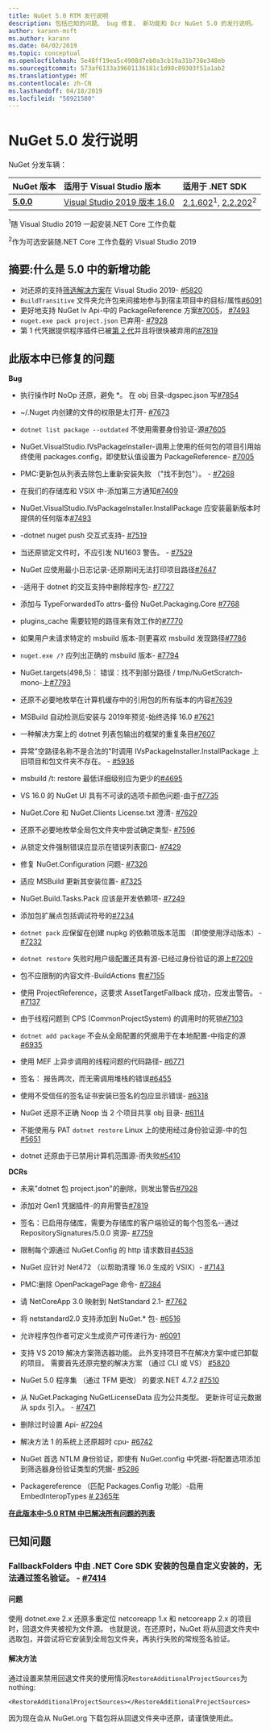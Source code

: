 ```yaml
---
title: NuGet 5.0 RTM 发行说明
description: 包括已知的问题、 bug 修复、 新功能和 Dcr NuGet 5.0 的发行说明。
author: karann-msft
ms.author: karann
ms.date: 04/02/2019
ms.topic: conceptual
ms.openlocfilehash: 5e48ff19ea5c4908d7eb0a3cb19a31b738e348eb
ms.sourcegitcommit: 573af6133a39601136181c1d98c09303f51a1ab2
ms.translationtype: MT
ms.contentlocale: zh-CN
ms.lasthandoff: 04/18/2019
ms.locfileid: "58921580"
---
```

# <a name="nuget-50-release-notes"></a>NuGet 5.0 发行说明

NuGet 分发车辆：

| NuGet 版本 | 适用于 Visual Studio 版本| 适用于 .NET SDK|
|:---|:---|:---|
| [**5.0.0**](https://nuget.org/downloads) | [Visual Studio 2019 版本 16.0](https://visualstudio.microsoft.com/downloads/) | [2.1.602](https://dotnet.microsoft.com/download/dotnet-core/2.1)<sup>1</sup>, [2.2.202](https://dotnet.microsoft.com/download/dotnet-core/2.2)<sup>2</sup> |

<sup>1</sup>随 Visual Studio 2019 一起安装.NET Core 工作负载 

<sup>2</sup>作为可选安装随.NET Core 工作负载的 Visual Studio 2019

## <a name="summary-whats-new-in-50"></a>摘要:什么是 5.0 中的新增功能

* 对还原的支持[筛选解决方案](https://docs.microsoft.com/en-us/visualstudio/ide/filtered-solutions?view=vs-2019)在 Visual Studio 2019- [#5820](https://github.com/NuGet/Home/issues/5820)
* `BuildTransitive` 文件夹允许包来间接地参与到宿主项目中的目标/属性[#6091](https://github.com/NuGet/Home/issues/6091)
* 更好地支持 NuGet Iv Api-中的 PackageReference 方案[#7005](https://github.com/NuGet/Home/issues/7005)， [#7493](https://github.com/NuGet/Home/issues/7493)
* `nuget.exe pack project.json` 已弃用- [#7928](https://github.com/NuGet/Home/issues/7928)
* 第 1 代凭据提供程序插件已被[第 2 代](https://aka.ms/nuget-cross-platform-authentication-plugin)并且将很快被弃用的[#7819](https://github.com/NuGet/Home/issues/7819)

## <a name="issues-fixed-in-this-release"></a>此版本中已修复的问题

**Bug**

* 执行操作时 NoOp 还原，避免 *。 在 obj 目录-dgspec.json 写[#7854](https://github.com/NuGet/Home/issues/7854)

* ~/.Nuget 内创建的文件的权限是太打开- [#7673](https://github.com/NuGet/Home/issues/7673)

* `dotnet list package --outdated` 不使用需要身份验证-源[#7605](https://github.com/NuGet/Home/issues/7605)

* NuGet.VisualStudio.IVsPackageInstaller-调用上使用的任何包的项目引用始终使用 packages.config，即使默认值设置为 PackageReference- [#7005](https://github.com/NuGet/Home/issues/7005)

* PMC:更新包从列表去除包上重新安装失败 （"找不到包"）。 - [#7268](https://github.com/NuGet/Home/issues/7268)

* 在我们的存储库和 VSIX 中-添加第三方通知[#7409](https://github.com/NuGet/Home/issues/7409)

* NuGet.VisualStudio.IVsPackageInstaller.InstallPackage 应安装最新版本时提供的任何版本[#7493](https://github.com/NuGet/Home/issues/7493)

* -dotnet nuget push 交互式支持- [#7519](https://github.com/NuGet/Home/issues/7519)

* 当还原锁定文件时，不应引发 NU1603 警告。 - [#7529](https://github.com/NuGet/Home/issues/7529)

* NuGet 应使用最小日志记录-还原期间无法打印项目路径[#7647](https://github.com/NuGet/Home/issues/7647)

* -适用于 dotnet 的交互支持中删除程序包- [#7727](https://github.com/NuGet/Home/issues/7727)

* 添加与 TypeForwardedTo attrs-备份 NuGet.Packaging.Core [#7768](https://github.com/NuGet/Home/issues/7768)

* plugins_cache 需要较短的路径来有效工作的[#7770](https://github.com/NuGet/Home/issues/7770)

* 如果用户未请求特定的 msbuild 版本-则更喜欢 msbuild 发现路径[#7786](https://github.com/NuGet/Home/issues/7786)

* `nuget.exe /?` 应列出正确的 msbuild 版本- [#7794](https://github.com/NuGet/Home/issues/7794)

* NuGet.targets(498,5)： 错误：找不到部分路径 / tmp/NuGetScratch-mono-上[#7793](https://github.com/NuGet/Home/issues/7793)

* 还原不必要地枚举在计算机缓存中的引用包的所有版本的内容[#7639](https://github.com/NuGet/Home/issues/7639)

* MSBuild 自动检测后安装与 2019年预览-始终选择 16.0 [#7621](https://github.com/NuGet/Home/issues/7621)

* 一种解决方案上的 dotnet 列表包输出的框架的重复条目[#7607](https://github.com/NuGet/Home/issues/7607)

* 异常"空路径名称不是合法的"时调用 IVsPackageInstaller.InstallPackage 上旧项目和包文件夹不存在。 - [#5936](https://github.com/NuGet/Home/issues/5936)

* msbuild /t: restore 最低详细级别应为更少的[#4695](https://github.com/NuGet/Home/issues/4695)

* VS 16.0 的 NuGet UI 具有不可读的选项卡颜色问题-由于[#7735](https://github.com/NuGet/Home/issues/7735)

* NuGet.Core 和 NuGet.Clients License.txt 澄清- [#7629](https://github.com/NuGet/Home/issues/7629)

* 还原不必要地枚举全局包文件夹中尝试确定类型- [#7596](https://github.com/NuGet/Home/issues/7596)

* 从锁定文件强制错误应显示在错误列表窗口- [#7429](https://github.com/NuGet/Home/issues/7429)

* 修复 NuGet.Configuration 问题- [#7326](https://github.com/NuGet/Home/issues/7326)

* 适应 MSBuild 更新其安装位置- [#7325](https://github.com/NuGet/Home/issues/7325)

* NuGet.Build.Tasks.Pack 应该是开发依赖项- [#7249](https://github.com/NuGet/Home/issues/7249)

* 添加包扩展点包括调试符号的[#7234](https://github.com/NuGet/Home/issues/7234)

* `dotnet pack` 应保留在创建 nupkg 的依赖项版本范围 （即使使用浮动版本）- [#7232](https://github.com/NuGet/Home/issues/7232)

* `dotnet restore` 失败时用户级配置还具有源-已经过身份验证的源上[#7209](https://github.com/NuGet/Home/issues/7209)

* 包不应限制的内容文件-BuildActions 套[#7155](https://github.com/NuGet/Home/issues/7155)

* 使用 ProjectReference，这要求 AssetTargetFallback 成功，应发出警告。 - [#7137](https://github.com/NuGet/Home/issues/7137)

* 由于线程问题到 CPS (CommonProjectSystem) 的调用时的死锁[#7103](https://github.com/NuGet/Home/issues/7103)

* `dotnet add package` 不会从全局配置的凭据用于在本地配置-中指定的源[#6935](https://github.com/NuGet/Home/issues/6935)

* 使用 MEF 上异步调用的线程问题的代码路径- [#6771](https://github.com/NuGet/Home/issues/6771)

* 签名： 报告两次，而无需调用堆栈的错误[#6455](https://github.com/NuGet/Home/issues/6455)

* 使用不受信任的签名证书安装已签名的包应显示错误- [#6318](https://github.com/NuGet/Home/issues/6318)

* NuGet 还原不正确 Noop 当 2 个项目共享 obj 目录- [#6114](https://github.com/NuGet/Home/issues/6114)

* 不能使用与 PAT `dotnet restore` Linux 上的使用经过身份验证源-中的包[#5651](https://github.com/NuGet/Home/issues/5651)

* dotnet 还原由于已禁用计算机范围源-而失败[#5410](https://github.com/NuGet/Home/issues/5410)

**DCRs**

* 未来"dotnet 包 project.json"的删除，则发出警告[#7928](https://github.com/NuGet/Home/issues/7928)
 
* 添加对 Gen1 凭据插件-的弃用警告[#7819](https://github.com/NuGet/Home/issues/7819)
 
* 签名：已启用存储库，需要为存储库的客户端验证的每个包签名--通过 RepositorySignatures/5.0.0 资源- [#7759](https://github.com/NuGet/Home/issues/7759)

* 限制每个源通过 NuGet.Config 的 http 请求数目[#4538](https://github.com/NuGet/Home/issues/4538)

* NuGet 应针对 Net472 （以帮助清理 16.0 生成的 VSIX）- [#7143](https://github.com/NuGet/Home/issues/7143)

* PMC:删除 OpenPackagePage 命令- [#7384](https://github.com/NuGet/Home/issues/7384)

* 请 NetCoreApp 3.0 映射到 NetStandard 2.1- [#7762](https://github.com/NuGet/Home/issues/7762)

* 将 netstandard2.0 支持添加到 NuGet.* 包- [#6516](https://github.com/NuGet/Home/issues/6516)

* 允许程序包作者可定义生成资产可传递行为- [#6091](https://github.com/NuGet/Home/issues/6091)

* 支持 VS 2019 解决方案筛选器功能。 此外支持项目不在解决方案中或已卸载的项目。 需要首先还原完整的解决方案 （通过 CLI 或 VS） [#5820](https://github.com/NuGet/Home/issues/5820)

* NuGet 5.0 程序集 （通过 TFM 更改） 的要求.NET 4.7.2 [#7510](https://github.com/NuGet/Home/issues/7510)

* 从 NuGet.Packaging NuGetLicenseData 应为公共类型。 更新许可证元数据从 spdx 引入。 - [#7471](https://github.com/NuGet/Home/issues/7471)

* 删除过时设置 Api- [#7294](https://github.com/NuGet/Home/issues/7294)

* 解决方法 1 的系统上还原超时 cpu- [#6742](https://github.com/NuGet/Home/issues/6742)

* NuGet 首选 NTLM 身份验证，即使有 NuGet.config 中凭据-将配置选项添加到筛选器身份验证类型的凭据- [#5286](https://github.com/NuGet/Home/issues/5286)

* Packagereference （匹配 Packages.Config 功能）-启用 EmbedInteropTypes [# 2365年](https://github.com/NuGet/Home/issues/2365)

**[在此版本中-5.0 RTM 中已解决所有问题的列表](https://github.com/NuGet/Home/milestone/84?closed=1)**

## <a name="known-issues"></a>已知问题

### <a name="packages-in-fallbackfolders-installed-by-net-core-sdk-are-custom-installed-and-fail-signature-validation---7414httpsgithubcomnugethomeissues7414"></a>FallbackFolders 中由 .NET Core SDK 安装的包是自定义安装的，无法通过签名验证。 - [#7414](https://github.com/NuGet/Home/issues/7414)
#### <a name="issue"></a>问题
使用 dotnet.exe 2.x 还原多重定位 netcoreapp 1.x 和 netcoreapp 2.x 的项目时，回退文件夹被视为文件源。 也就是说，在还原时，NuGet 将从回退文件夹中选取包，并尝试将它安装到全局包文件夹，再执行失败的常规签名验证。<br>
#### <a name="workaround"></a>解决方法
通过设置来禁用回退文件夹的使用情况`RestoreAdditionalProjectSources`为 nothing:

`<RestoreAdditionalProjectSources></RestoreAdditionalProjectSources>`

因为现在会从 NuGet.org 下载包将从回退文件夹中还原，请谨慎使用此。
